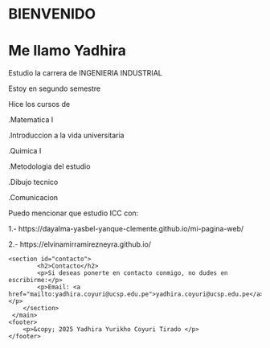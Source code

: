 <!DOCTYPE html>
<html>
<head>
    <title>YADHIRA YURIKHO COYURI TIRADO</title>
</head>
<body>
<h1>BIENVENIDO</h1>
<h1>Me llamo Yadhira</h1>
<p>Estudio la carrera de INGENIERIA INDUSTRIAL</p>
<p>Estoy en segundo semestre
<p>Hice los cursos de</p>
<p>.Matematica I</p>
<p>.Introduccion a la vida universitaria</p>
<p>.Quimica I</p>
<p>.Metodologia del estudio</p>
<p>.Dibujo tecnico</p>
<p>.Comunicacion</p>

<p>Puedo mencionar que estudio ICC con:</p>
<p>1.- https://dayalma-yasbel-yanque-clemente.github.io/mi-pagina-web/ </p>
<p>2.- https://elvinamirramirezneyra.github.io/ </p>

<footer>
    
    <section id="contacto">
            <h2>Contacto</h2>
            <p>Si deseas ponerte en contacto conmigo, no dudes en escribirme:</p>
            <p>Email: <a href="mailto:yadhira.coyuri@ucsp.edu.pe">yadhira.coyuri@ucsp.edu.pe</a></p>
        </section>
     </main>
    <footer>
        <p>&copy; 2025 Yadhira Yurikho Coyuri Tirado </p>
    </footer>
</body>
</html>
